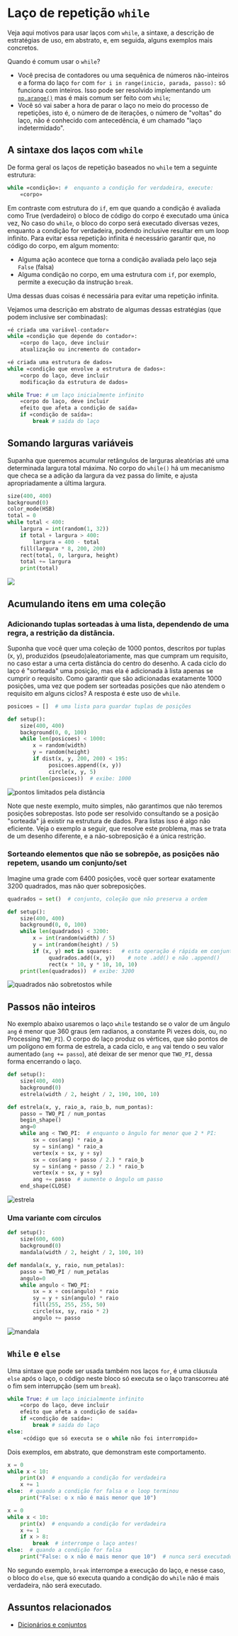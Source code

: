 # Laço de repetição `while`

Veja aqui motivos para usar laços com `while`, a sintaxe, a descrição de estratégias de uso, em abstrato, e, em seguida, alguns exemplos mais concretos. 

Quando é comum usar o `while`?

- Você precisa de contadores ou uma sequênica de números não-inteiros e a forma do laço `for` com `for i in range(inicio, parada, passo):` só funciona com inteiros. Isso pode ser resolvido implementando um [`np.arange()`](java_para_python.md#implementando-um-range-com-passos-não-inteiros) mas é mais comum ser feito com `while`;
- Você só vai saber a hora de parar o laço no meio do processo de repetições, isto é, o número de de iterações, o número de "voltas" do laço, não é conhecido com antecedência, é um chamado "laço indetermidado".

## A sintaxe dos laços com `while`

De forma geral os laços de repetição baseados no `while` tem a seguinte estrutura: 

```python
while «condição»: #  enquanto a condição for verdadeira, execute:
    «corpo» 
```

Em contraste com estrutura do `if`, em que quando a condição é avaliada como True (verdadeiro) o bloco de código do corpo é executado uma única vez, No caso do `while`, o bloco do corpo será executado diversas vezes, enquanto a condição for verdadeira, podendo inclusive resultar em um loop infinito. Para evitar essa repetição infinita é necessário garantir que, no código do corpo, em algum momento:

- Alguma ação acontece que torna a condição avaliada pelo laço seja `False` (falsa)
- Alguma condição no corpo, em uma estrutura com `if`, por exemplo, permite a execução da instrução `break`. 

Uma dessas duas coisas é necessária para evitar uma repetição infinita.

Vejamos uma descrição em abstrato de algumas dessas estratégias (que podem inclusive ser combinadas):

```python
«é criada uma variável-contador» 
while «condição que depende do contador»:
    «corpo do laço, deve incluir 
    atualização ou incremento do contador»     
```

```python
«é criada uma estrutura de dados» 
while «condição que envolve a estrutura de dados»:
    «corpo do laço, deve incluir
    modificação da estrutura de dados»      
```

```python
while True: # um laço inicialmente infinito
    «corpo do laço, deve incluir
    efeito que afeta a condição de saída»
    if «condição de saída»:
        break # saída do laço    
```

## Somando larguras variáveis

Supanha que queremos acumular retângulos de larguras aleatórias até uma determinada largura total máxima. No corpo do `while()`
há um mecanismo que checa se a adição da largura da vez passa do limite, e ajusta apropriadamente a última largura.

<!-- editor-pyp5js -->
```python
size(400, 400)
background(0)
color_mode(HSB)
total = 0
while total < 400:
    largura = int(random(1, 32))
    if total + largura > 400:
        largura = 400 - total
    fill(largura * 8, 200, 200)
    rect(total, 0, largura, height)
    total += largura
    print(total)
```

![](assets/while_add.png)


## Acumulando itens em uma coleção

### Adicionando tuplas sorteadas à uma lista, dependendo de uma regra, a restrição da distância.

Suponha que você quer uma coleção de 1000 pontos, descritos por tuplas (x, y), produzidos (pseudo)aleatoriamente, mas que cumpram um requisito, no caso estar a uma certa distância do centro do desenho. A cada ciclo do laço é "sorteada" uma posição, mas ela é adicionada à lista apenas se cumprir o requisito. Como garantir que são adicionadas exatamente 1000 posições, uma vez que podem ser sorteadas posições que não atendem o requisito em alguns ciclos? A resposta é este uso de `while`.

<!-- editor-pyp5js -->
```python
posicoes = []  # uma lista para guardar tuplas de posições

def setup():
    size(400, 400)
    background(0, 0, 100)
    while len(posicoes) < 1000:
        x = random(width)
        y = random(height)
        if dist(x, y, 200, 200) < 195:
             posicoes.append((x, y))
             circle(x, y, 5)
    print(len(posicoes))  # exibe: 1000
```

![pontos limitados pela distância](assets/while_distancia.png)

Note que neste exemplo, muito simples, não garantimos que não teremos posições sobrepostas. Isto pode ser resolvido consultando se a posição "sorteada" já existir na estrutura de dados. Para listas isso é algo não eficiente. Veja o exemplo a seguir, que resolve este problema, mas se trata de um desenho diferente, e a não-sobreposição é a única restrição.

### Sorteando elementos que não se sobrepõe, as posições não repetem, usando um conjunto/set

Imagine uma grade com 6400 posições, vocẽ quer sortear exatamente 3200 quadrados, mas não quer sobreposições.

<!-- editor-pyp5js -->
```python
quadrados = set()  # conjunto, coleção que não preserva a ordem

def setup():
    size(400, 400)
    background(0, 0, 100)
    while len(quadrados) < 3200:
        x = int(random(width) / 5)
        y = int(random(height) / 5)
        if (x, y) not in squares:   # esta operação é rápida em conjuntos
             quadrados.add((x, y))    # note .add() e não .append()
             rect(x * 10, y * 10, 10, 10)
    print(len(quadrados))  # exibe: 3200
```

![quadrados não sobretostos while](assets/while_set.png)


## Passos não inteiros

No exemplo abaixo usaremos o laço `while` testando se o valor de um ângulo `ang` é menor que 360 graus (em radianos, a constante Pi vezes dois, ou, no Processing `TWO_PI`). O corpo do laço produz os vértices, que são pontos de um polígono em forma de estrela, a cada ciclo, e `ang` vai tendo o seu valor aumentado (`ang += passo`), até deixar de ser menor que `TWO_PI`, dessa forma encerrando o laço.

<!-- editor-pyp5js -->
```python
def setup():
    size(400, 400)
    background(0)
    estrela(width / 2, height / 2, 190, 100, 10)

def estrela(x, y, raio_a, raio_b, num_pontas):
    passo = TWO_PI / num_pontas
    begin_shape()
    ang=0
    while ang < TWO_PI:  # enquanto o ângulo for menor que 2 * PI:
        sx = cos(ang) * raio_a
        sy = sin(ang) * raio_a
        vertex(x + sx, y + sy)
        sx = cos(ang + passo / 2.) * raio_b
        sy = sin(ang + passo / 2.) * raio_b
        vertex(x + sx, y + sy)
        ang += passo  # aumente o ângulo um passo
    end_shape(CLOSE)
```

![estrela](assets/estrela.png)

### Uma variante com círculos

<!-- editor-pyp5js -->
```python
def setup():
    size(600, 600)
    background(0)
    mandala(width / 2, height / 2, 100, 10)

def mandala(x, y, raio, num_petalas):
    passo = TWO_PI / num_petalas
    angulo=0
    while angulo < TWO_PI:
        sx = x + cos(angulo) * raio
        sy = y + sin(angulo) * raio
        fill(255, 255, 255, 50)
        circle(sx, sy, raio * 2)
        angulo += passo
```

![mandala](https://user-images.githubusercontent.com/3694604/117585995-e3c3df80-b0eb-11eb-9f13-0a6ae1660408.png)

## `While` e `else`

Uma sintaxe que pode ser usada também nos laços `for`, é uma cláusula `else` após o laço, o código neste bloco só executa se o laço transcorreu até o fim sem interrupção (sem um `break`).

```python
while True: # um laço inicialmente infinito
    «corpo do laço, deve incluir
    efeito que afeta a condição de saída»
    if «condição de saída»:
        break # saída do laço    
else:
     «código que só executa se o while não foi interrompido»
```

Dois exemplos, em abstrato, que demonstram este comportamento.

```python
x = 0
while x < 10:
    print(x)  # enquando a condição for verdadeira
    x += 1
else:  # quando a condição for falsa e o loop terminou
    print("False: o x não é mais menor que 10")

x = 0
while x < 10:
    print(x)  # enquando a condição for verdadeira
    x += 1
    if x > 8:
        break  # interrompe o laço antes!
else:  # quando a condição for falsa
    print("False: o x não é mais menor que 10")  # nunca será executado!
```

No segundo exemplo, `break` interrompe a execução do laço, e nesse caso, o bloco do `else`, que só executa quando a condição do `while` não é mais verdadeira, não será executado.

## Assuntos relacionados

- [Dicionários e conjuntos](dicionarios.md)
